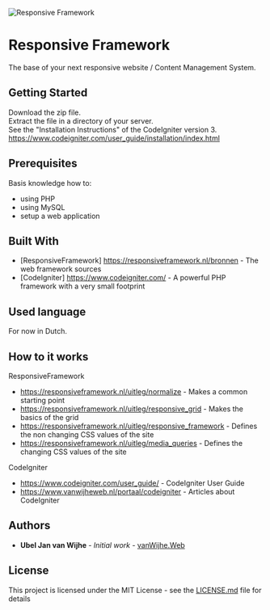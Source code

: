 ![Responsive Framework](https://www.responsiveframework.nl/afbeeldingen/logo/responsive_framework_ci3.github.png)
# Responsive Framework

The base of your next responsive website / Content Management System.

## Getting Started

Download the zip file.   
Extract the file in a directory of your server.  
See the "Installation Instructions" of the CodeIgniter version 3.  
https://www.codeigniter.com/user_guide/installation/index.html  

## Prerequisites

Basis knowledge how to: 
* using PHP
* using MySQL 
* setup a web application   

## Built With

* [ResponsiveFramework] https://responsiveframework.nl/bronnen - The web framework sources
* [CodeIgniter] https://www.codeigniter.com/ - A powerful PHP framework with a very small footprint

## Used language

For now in Dutch.

## How to it works

ResponsiveFramework
* https://responsiveframework.nl/uitleg/normalize - Makes a common starting point  
* https://responsiveframework.nl/uitleg/responsive_grid - Makes the basics of the grid
* https://responsiveframework.nl/uitleg/responsive_framework - Defines the non changing CSS values of the site
* https://responsiveframework.nl/uitleg/media_queries - Defines the changing CSS values of the site

CodeIgniter
* https://www.codeigniter.com/user_guide/ - CodeIgniter User Guide  
* https://www.vanwijheweb.nl/portaal/codeigniter - Articles about CodeIgniter


## Authors

* **Ubel Jan van Wijhe** - *Initial work* - [vanWijhe.Web](https://www.vanwijheweb.nl)

## License

This project is licensed under the MIT License - see the [LICENSE.md](LICENSE.md) file for details
